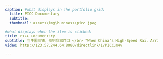 ```yaml
---
caption: #what displays in the portfolio grid:
  title: PICC Documentary
  subtitle: 
  thumbnail: assets\img\business\picc.jpeg
  
#what displays when the item is clicked:
title: PICC Documentary
subtitle: 当中国高铁，修到我家门口 </br> "When China's High-Speed Rail Arrives at My Doorstep"
video: http://123.57.244.64:8080/directlink/1/PICC.m4v

---
```



